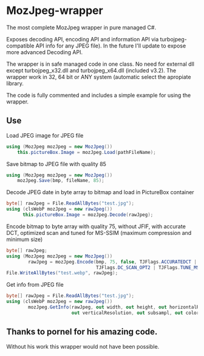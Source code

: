 # MozJpeg-wrapper
The most complete MozJpeg wrapper in pure managed C#.

Exposes decoding API, encoding API and information API via turbojpeg-compatible API info for any JPEG file). In the future I'll update to expose more advanced Decoding API.

The wrapper is in safe managed code in one class. No need for external dll except turbojpeg_x32.dll and turbojpeg_x64.dll (included v3.2). The wrapper work in 32, 64 bit or ANY system (automatic select the apropiate library.

The code is fully commented and includes a simple example for using the wrapper.

## Use
Load JPEG image for JPEG file
```C#
using (MozJpeg mozJpeg = new MozJpeg())
	this.pictureBox.Image = mozJpeg.Load(pathFileName);
```

Save bitmap to JPEG file with quality 85
```C#
using (MozJpeg mozJpeg = new MozJpeg())
	mozJpeg.Save(bmp, fileName, 85);
```

Decode JPEG date in byte array to bitmap and load in PictureBox container
```C#
byte[] rawJpeg = File.ReadAllBytes("test.jpg");
using (clsWebP mozJpeg = new rawJpeg())
	  this.pictureBox.Image = mozJpeg.Decode(rawJpeg);
```

Encode bitmap to byte array with quality 75, without JFIF, with accurate DCT, optimized scan and tuned for MS-SSIM (maximum compression and minimum size)
```C#
byte[] rawJpeg;
using (MozJpeg mozJpeg = new MozJpeg())
		rawJpeg = mozJpeg.Encode(bmp, 75, false, TJFlags.ACCURATEDCT |
		                         TJFlags.DC_SCAN_OPT2 | TJFlags.TUNE_MS_SSIM);
File.WriteAllBytes("test.webp", rawJpeg);
```

Get info from JPEG file
```C#
byte[] rawJpeg = File.ReadAllBytes("test.jpg");
using (clsWebP mozJpeg = new rawJpeg())
		mozJpeg.GetInfo(rawJpeg, out width, out height, out horizontalResolution,
		                out verticalResolution, out subsampl, out colorspace);
```

## Thanks to pornel for his amazing code.
Without his work this wrapper would not have been possible.
